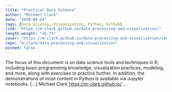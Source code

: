 ```yaml
---
title: "Practical Data Science"
author: "Michael Clark"
date: "2020-09-24"
tags: [Data Science, Visualization, Python, Github]
link: "https://m-clark.github.io/data-processing-and-visualization/"
length_weight: "26.7%"
cover: "https://m-clark.github.io/data-processing-and-visualization/img/nineteeneightyR.png"
repo: "m-clark/data-processing-and-visualization"
pinned: false
---
```


The focus of this document is on data science tools and techniques in R, including basic programming knowledge, visualization practices, modeling, and more, along with exercises to practice further. In addition, the demonstrations of most content in Python is available via Jupyter notebooks. [...] Michael Clark
https://m-clark.github.io/  ...
